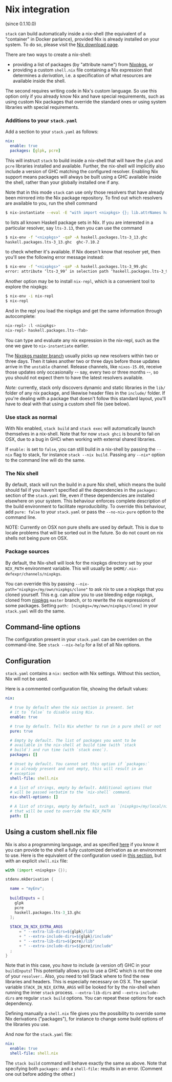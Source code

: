 # Nix integration

(since 0.1.10.0)

`stack` can build automatically inside a nix-shell (the equivalent of
a "container" in Docker parlance), provided Nix is already installed
on your system. To do so, please visit the
[Nix download page](http://nixos.org/nix/download.html).

There are two ways to create a nix-shell:

- providing a list of packages (by "attribute name") from
  [Nixpkgs](http://nixos.org/nixos/packages.html), or
- providing a custom `shell.nix` file containing a Nix expression that
  determines a *derivation*, i.e. a specification of what resources
  are available inside the shell.

The second requires writing code in Nix's custom language. So use this
option only if you already know Nix and have special requirements,
such as using custom Nix packages that override the standard ones or
using system libraries with special requirements.

### Additions to your `stack.yaml`

Add a section to your `stack.yaml` as follows:
```yaml
nix:
  enable: true
  packages: [glpk, pcre]
```

This will instruct `stack` to build inside a nix-shell that will have
the `glpk` and `pcre` libraries installed and available. Further, the
nix-shell will implicitly also include a version of GHC matching the
configured resolver. Enabling Nix support means packages will always
be built using a GHC available inside the shell, rather than your
globally installed one if any.

Note that in this mode `stack` can use only those resolvers that have already been
mirrored into the Nix package repository. To find out which resolvers are
available to you, run the shell command

```sh
$ nix-instantiate --eval -E "with import <nixpkgs> {}; lib.attrNames haskell.packages"
```

to lists all known Haskell package sets in Nix. If you are interested in a
particular resolver, say `lts-3.13`, then you can use the command

```sh
$ nix-env -f "<nixpkgs>" -qaP -A haskell.packages.lts-3_13.ghc
haskell.packages.lts-3_13.ghc  ghc-7.10.2
```

to check whether it's available. If Nix doesn't know that resolver yet, then
you'll see the following error message instead:

```sh
$ nix-env -f "<nixpkgs>" -qaP -A haskell.packages.lts-3_99.ghc
error: attribute ‘lts-3_99’ in selection path ‘haskell.packages.lts-3_99.ghc’ not found
```

Another option may be to install `nix-repl`, which is a convenient tool to explore the nixpkgs:

```sh
$ nix-env -i nix-repl
$ nix-repl
```

And in the repl you load the nixpkgs and get the same information through autocomplete:

```sh
nix-repl> :l <nixpkgs>
nix-repl> haskell.packages.lts-<Tab>
```

You can type and evaluate any nix expression in the nix-repl, such as the one we gave to `nix-instantiate` earlier.

The [Nixpkgs master branch](https://github.com/NixOS/nixpkgs/tree/master/pkgs/development/haskell-modules)
usually picks up new resolvers within two or three days. Then it takes another
two or three days before those updates arrive in the `unstable` channel.
Release channels, like `nixos-15.09`, receive those updates only occasionally
-- say, every two or three months --, so you should not expect them to have the
latest resolvers available.

*Note:* currently, stack only discovers dynamic and static libraries
in the `lib/` folder of any nix package, and likewise header files in
the `include/` folder. If you're dealing with a package that doesn't
follow this standard layout, you'll have to deal with that using
a custom shell file (see below).

### Use stack as normal

With Nix enabled, `stack build` and `stack exec` will automatically
launch themselves in a nix-shell. Note that for now `stack ghci` is bound to
fail on OSX, due to a bug in GHCi when working with external shared
libraries.

If `enable:` is set to `false`, you can still build in a nix-shell by
passing the `--nix` flag to stack, for instance `stack --nix build`.
Passing any `--nix*` option to the command line will do the same.

### The Nix shell

By default, stack will run the build in a pure Nix shell, which means the build should
fail if you haven't specified all the dependencies in the `packages:` section of the
`stack.yaml` file, even if these dependencies are installed elsewhere on your system.
This behaviour enforces complete description of the build environment to facilitate
reproducibility.
To override this behaviour, add `pure: false` to your `stack.yaml` or pass the `--no-nix-pure`
option to the command line.

NOTE: Currently on OSX non pure shells are used by default. This is due to locale
problems that will be sorted out in the future. So do not count on nix shells not being pure
on OSX.

### Package sources

By default, the Nix-shell will look for the nixpkgs directory set by your `NIX_PATH` environment variable.
This will usually be `$HOME/.nix-defexpr/channels/nixpkgs`.

You can override this by passing `--nix-path="nixpkgs=/my/own/nixpkgs/clone"` to ask nix to use
a nixpkgs that you cloned yourself. This e.g. can allow you to use bleeding edge nixpkgs, cloned from [nixpkgs](http://www.github.com/NixOS/nixpkgs) `master` branch, or to rewrite the nix expressions of some packages.
Setting `path: [nixpkgs=/my/own/nixpkgs/clone]` in your `stack.yaml` will do the same.

## Command-line options

The configuration present in your `stack.yaml` can be overriden on the
command-line. See `stack --nix-help` for a list of all Nix options.


## Configuration

`stack.yaml` contains a `nix:` section with Nix settings.
Without this section, Nix will not be used.

Here is a commented configuration file, showing the default values:
```yaml
nix:

  # true by default when the nix section is present. Set
  # it to `false` to disable using Nix.
  enable: true

  # true by default. Tells Nix whether to run in a pure shell or not
  pure: true

  # Empty by default. The list of packages you want to be
  # available in the nix-shell at build time (with `stack
  # build`) and run time (with `stack exec`).
  packages: []

  # Unset by default. You cannot set this option if `packages:`
  # is already present and not empty, this will result in an
  # exception
  shell-file: shell.nix

  # A list of strings, empty by default. Additional options that
  # will be passed verbatim to the `nix-shell` command.
  nix-shell-options: []

  # A list of strings, empty by default, such as `[nixpkgs=/my/local/nixpkgs/clone]`
  # that will be used to override the NIX_PATH
  path: []
```
## Using a custom shell.nix file

Nix is also a programming language, and as specified
[here](#nix-integration) if you know it you can provide to the
shell a fully customized derivation as an environment to use. Here is
the equivalent of the configuration used in
[this section](#additions-to-your-stackyaml), but with an explicit `shell.nix`
file:

```nix
with (import <nixpkgs> {});

stdenv.mkDerivation {

  name = "myEnv";
  
  buildInputs = [
    glpk 
    pcre 
    haskell.packages.lts-3_13.ghc
  ];
  
  STACK_IN_NIX_EXTRA_ARGS
      = " --extra-lib-dirs=${glpk}/lib" 
      + " --extra-include-dirs=${glpk}/include" 
      + " --extra-lib-dirs=${pcre}/lib" 
      + " --extra-include-dirs=${pcre}/include"
  ;
}
```

Note that in this case, you _have_ to include (a version of) GHC in
your `buildInputs`! This potentially allows you to use a GHC which is
not the one of your `resolver:`. Also, you need to tell Stack where to
find the new libraries and headers. This is especially necessary on OS
X. The special variable `STACK_IN_NIX_EXTRA_ARGS` will be looked for
by the nix-shell when running the inner `stack` process.
`--extra-lib-dirs` and `--extra-include-dirs` are regular `stack
build` options. You can repeat these options for each dependency.

Defining manually a `shell.nix` file gives you the possibility to
override some Nix derivations ("packages"), for instance to change
some build options of the libraries you use.

And now for the `stack.yaml` file:

```yaml
nix:
  enable: true
  shell-file: shell.nix
```

The `stack build` command will behave exactly the same as above. Note
that specifying both `packages:` and a `shell-file:` results in an
error. (Comment one out before adding the other.)
